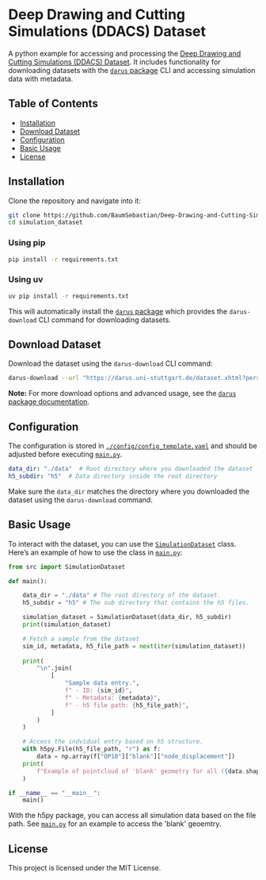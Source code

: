# Deep Drawing and Cutting Simulations (DDACS) Dataset
A python example for accessing and processing the [Deep Drawing and Cutting Simulations (DDACS) Dataset](https://darus.uni-stuttgart.de/dataset.xhtml?persistentId=doi:10.18419/DARUS-4801).
It includes functionality for downloading datasets with the [`darus` package](https://github.com/BaumSebastian/DaRUS-Dataset-Interaction) CLI and accessing simulation data with metadata.

## Table of Contents
- [Installation](#installation)
- [Download Dataset](#download-dataset)
- [Configuration](#configuration)
- [Basic Usage](#basic-usage)
- [License](#license)

## Installation
Clone the repository and navigate into it:
```bash
git clone https://github.com/BaumSebastian/Deep-Drawing-and-Cutting-Simulations-Dataset.git simulation_dataset
cd simulation_dataset
```

### Using pip
```bash
pip install -r requirements.txt
```

### Using uv
```bash
uv pip install -r requirements.txt
```

This will automatically install the [`darus` package](https://github.com/BaumSebastian/DaRUS-Dataset-Interaction) which provides the `darus-download` CLI command for downloading datasets.

## Download Dataset
Download the dataset using the `darus-download` CLI command:

```bash
darus-download --url "https://darus.uni-stuttgart.de/dataset.xhtml?persistentId=doi:10.18419/DARUS-4801"
```

**Note:** For more download options and advanced usage, see the [`darus` package documentation](https://github.com/BaumSebastian/DaRUS-Dataset-Interaction).

## Configuration
The configuration is stored in [`./config/config_template.yaml`](./config/config_template.yaml) and should be adjusted before executing [`main.py`](./main.py).
```yaml
data_dir: "./data"  # Root directory where you downloaded the dataset
h5_subdir: "h5"  # Data directory inside the root directory
```
Make sure the `data_dir` matches the directory where you downloaded the dataset using the `darus-download` command.

## Basic Usage

To interact with the dataset, you can use the [`SimulationDataset`](src/simulation_dataset.py) class. Here’s an example of how to use the class in [`main.py`](main.py):

```python
from src import SimulationDataset

def main():

    data_dir = "./data" # The root directory of the dataset.
    h5_subdir = "h5" # The sub directory that contains the h5 files.

    simulation_dataset = SimulationDataset(data_dir, h5_subdir)
    print(simulation_dataset)

    # Fetch a sample from the dataset
    sim_id, metadata, h5_file_path = next(iter(simulation_dataset))
    
    print(
        "\n".join(
            [
                "Sample data entry.",
                f" - ID: {sim_id}",
                f" - Metadata: {metadata}",
                f" - h5 file path: {h5_file_path}",
            ]
        )
    )

    # Access the indvidual entry based on h5 structure.
    with h5py.File(h5_file_path, "r") as f:
        data = np.array(f["OP10"]["blank"]["node_displacement"])
    print(
        f"Example of pointcloud of 'blank' geometry for all ({data.shape[0]}) timesteps {data.shape}"
    )

if __name__ == "__main__":
    main()
```
With the h5py package, you can access all simulation data based on the file path. See [`main.py`](./main.py) for an example to access the 'blank' geoemtry.


## License

This project is licensed under the MIT License.
